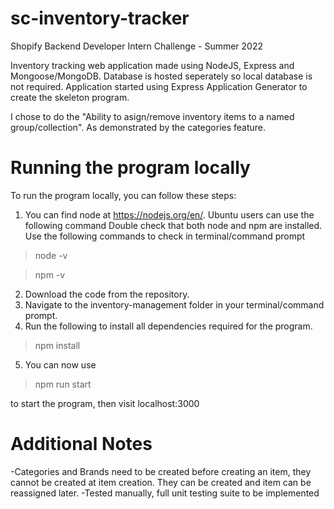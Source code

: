 # sc-inventory-tracker
Shopify Backend Developer Intern Challenge - Summer 2022

Inventory tracking web application made using NodeJS, Express and Mongoose/MongoDB. Database is hosted seperately so local database is not required.
Application started using Express Application Generator to create the skeleton program.

I chose to do the "Ability to asign/remove inventory items to a named group/collection". As demonstrated by the categories feature.

# Running the program locally
To run the program locally, you can follow these steps:
1. You can find node at https://nodejs.org/en/. Ubuntu users can use the following command
Double check that both node and npm are installed. Use the following commands to check in terminal/command prompt

>node -v

>npm -v

2. Download the code from the repository.
3. Navigate to the inventory-management folder in your terminal/command prompt.
4. Run the following to install all dependencies required for the program.

>npm install

5. You can now use

>npm run start

to start the program, then visit localhost:3000

# Additional Notes
-Categories and Brands need to be created before creating an item, they cannot be created at item creation. They can be created and item can be reassigned later.
-Tested manually, full unit testing suite to be implemented
